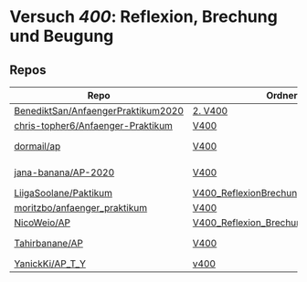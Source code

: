 # Versuch *400*: Reflexion, Brechung und Beugung

## Repos

|                                      Repo                                      |                                                             Ordner                                                             |                                                                                PDFs                                                                                |
|--------------------------------------------------------------------------------|--------------------------------------------------------------------------------------------------------------------------------|--------------------------------------------------------------------------------------------------------------------------------------------------------------------|
|[BenediktSan/AnfaengerPraktikum2020](../repo/BenediktSan/AnfaengerPraktikum2020)|[2. V400](https://github.com/BenediktSan/AnfaengerPraktikum2020/tree/main/Versuche%20Semester%20IV/2.%20V400)                   |[V400.pdf](https://docs.google.com/viewer?url=https://raw.githubusercontent.com/BenediktSan/AnfaengerPraktikum2020/main/Versuche%20Semester%20IV/2.%20V400/V400.pdf)|
|[chris-topher6/Anfaenger-Praktikum](../repo/chris-topher6/Anfaenger-Praktikum)  |[V400](https://github.com/chris-topher6/Anfaenger-Praktikum/tree/master/V400)                                                   |–                                                                                                                                                                   |
|[dormail/ap](../repo/dormail/ap)                                                |[V400](https://github.com/dormail/ap/tree/main/V400)                                                                            |[main.pdf](https://docs.google.com/viewer?url=https://raw.githubusercontent.com/NicoWeio/awesome-ap-pdfs/main/dormail%E2%88%95ap/400/main.pdf) \*                   |
|[jana-banana/AP-2020](../repo/jana-banana/AP-2020)                              |[V400](https://github.com/jana-banana/AP-2020/tree/main/we%20did%20that/V400)                                                   |[main.pdf](https://docs.google.com/viewer?url=https://raw.githubusercontent.com/NicoWeio/awesome-ap-pdfs/main/jana-banana%E2%88%95AP-2020/400/main.pdf) \*          |
|[LiigaSoolane/Paktikum](../repo/LiigaSoolane/Paktikum)                          |[V400_ReflexionBrechungBeugung](https://github.com/LiigaSoolane/Paktikum-mit-dem-Teufel/tree/main/V400_ReflexionBrechungBeugung)|–                                                                                                                                                                   |
|[moritzbo/anfaenger_praktikum](../repo/moritzbo/anfaenger_praktikum)            |[V400](https://github.com/moritzbo/anfaenger_praktikum/tree/main/V400)                                                          |–                                                                                                                                                                   |
|[NicoWeio/AP](../repo/NicoWeio/AP)                                              |[V400_Reflexion_Brechung_und_Beugung](https://github.com/NicoWeio/AP/tree/gh-pages/V400_Reflexion_Brechung_und_Beugung)         |[main.pdf](https://docs.google.com/viewer?url=https://raw.githubusercontent.com/NicoWeio/AP/gh-pages/V400_Reflexion_Brechung_und_Beugung/build/main.pdf)            |
|[Tahirbanane/AP](../repo/Tahirbanane/AP)                                        |[V400](https://github.com/Tahirbanane/AP/tree/main/V400)                                                                        |[main.pdf](https://docs.google.com/viewer?url=https://raw.githubusercontent.com/NicoWeio/awesome-ap-pdfs/main/Tahirbanane%E2%88%95AP/400/main.pdf) \*               |
|[YanickKi/AP_T_Y](../repo/YanickKi/AP_T_Y)                                      |[v400](https://github.com/YanickKi/AP_T_Y/tree/main/v400)                                                                       |–                                                                                                                                                                   |
